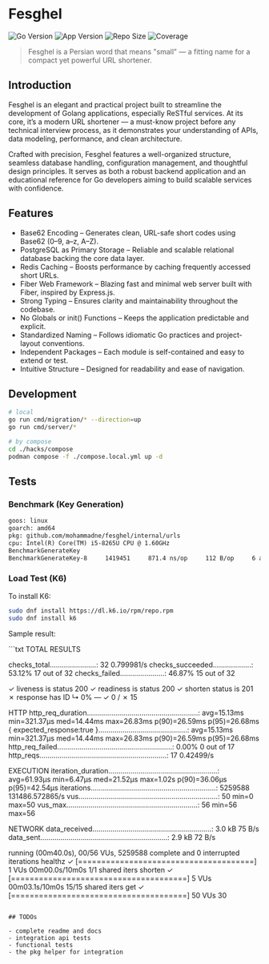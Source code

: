 # Fesghel

![Go Version](https://img.shields.io/badge/Golang-1.24-66ADD8?style=for-the-badge&logo=go)
![App Version](https://img.shields.io/github/v/tag/mohammadne/fesghel?sort=semver&style=for-the-badge&logo=github)
![Repo Size](https://img.shields.io/github/repo-size/mohammadne/fesghel?logo=github&style=for-the-badge)
![Coverage](https://img.shields.io/codecov/c/github/mohammadne/fesghel?logo=codecov&style=for-the-badge)

> Fesghel is a Persian word that means "small" — a fitting name for a compact yet powerful URL shortener.

## Introduction

Fesghel is an elegant and practical project built to streamline the development of Golang applications, especially ReSTful services. At its core, it’s a modern URL shortener — a must-know project before any technical interview process, as it demonstrates your understanding of APIs, data modeling, performance, and clean architecture.

Crafted with precision, Fesghel features a well-organized structure, seamless database handling, configuration management, and thoughtful design principles. It serves as both a robust backend application and an educational reference for Go developers aiming to build scalable services with confidence.

## Features

- Base62 Encoding – Generates clean, URL-safe short codes using Base62 (0–9, a–z, A–Z).
- PostgreSQL as Primary Storage – Reliable and scalable relational database backing the core data layer.
- Redis Caching – Boosts performance by caching frequently accessed short URLs.
- Fiber Web Framework – Blazing fast and minimal web server built with Fiber, inspired by Express.js.
- Strong Typing – Ensures clarity and maintainability throughout the codebase.
- No Globals or init() Functions – Keeps the application predictable and explicit.
- Standardized Naming – Follows idiomatic Go practices and project-layout conventions.
- Independent Packages – Each module is self-contained and easy to extend or test.
- Intuitive Structure – Designed for readability and ease of navigation.

## Development

```bash
# local
go run cmd/migration/* --direction=up
go run cmd/server/*

# by compose
cd ./hacks/compose
podman compose -f ./compose.local.yml up -d 
```

## Tests

### Benchmark (Key Generation)

```txt
goos: linux
goarch: amd64
pkg: github.com/mohammadne/fesghel/internal/urls
cpu: Intel(R) Core(TM) i5-8265U CPU @ 1.60GHz
BenchmarkGenerateKey
BenchmarkGenerateKey-8     1419451     871.4 ns/op     112 B/op     6 allocs/op
```

### Load Test (K6)

To install K6:

```bash
sudo dnf install https://dl.k6.io/rpm/repo.rpm
sudo dnf install k6
```

Sample result:

‍‍‍```txt
TOTAL RESULTS

checks_total.......................: 32     0.799981/s
checks_succeeded...................: 53.12% 17 out of 32
checks_failed......................: 46.87% 15 out of 32

✓ liveness is status 200
✓ readiness is status 200
✓ shorten status is 201
✗ response has ID
    ↳  0% — ✓ 0 / ✗ 15

HTTP
http_req_duration.......................................................: avg=15.13ms min=321.37µs med=14.44ms max=26.83ms p(90)=26.59ms p(95)=26.68ms
    { expected_response:true }............................................: avg=15.13ms min=321.37µs med=14.44ms max=26.83ms p(90)=26.59ms p(95)=26.68ms
http_req_failed.........................................................: 0.00%   0 out of 17
http_reqs...............................................................: 17      0.42499/s

EXECUTION
iteration_duration......................................................: avg=61.93µs min=6.47µs   med=21.52µs max=1.02s   p(90)=36.06µs p(95)=42.54µs
iterations..............................................................: 5259588 131486.572865/s
vus.....................................................................: 50      min=0           max=50
vus_max.................................................................: 56      min=56          max=56

NETWORK
data_received...........................................................: 3.0 kB  75 B/s
data_sent...............................................................: 2.9 kB  72 B/s

running (00m40.0s), 00/56 VUs, 5259588 complete and 0 interrupted iterations
healthz ✓ [======================================] 1 VUs   00m00.0s/10m0s  1/1 shared iters
shorten ✓ [======================================] 5 VUs   00m03.1s/10m0s  15/15 shared iters
get     ✓ [======================================] 50 VUs  30
```

## TODOs

- complete readme and docs
- integration api tests
- functional tests
- the pkg helper for integration
